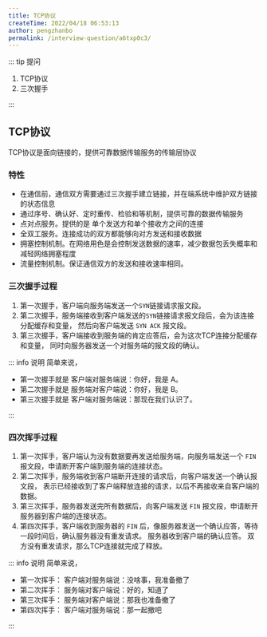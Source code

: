 ```yaml
---
title: TCP协议
createTime: 2022/04/18 06:53:13
author: pengzhanbo
permalink: /interview-question/a6txp0c3/
---
```


::: tip 提问

1. TCP协议
2. 三次握手

:::

## TCP协议

TCP协议是面向链接的，提供可靠数据传输服务的传输层协议

### 特性

- 在通信前，通信双方需要通过三次握手建立链接，并在端系统中维护双方链接的状态信息
- 通过序号、确认好、定时重传、检验和等机制，提供可靠的数据传输服务
- 点对点服务。提供的是 单个发送方和单个接收方之间的连接
- 全双工服务。连接成功的双方都能够向对方发送和接收数据
- 拥塞控制机制。在网络用色是会控制发送数据的速率，减少数据包丢失概率和减轻网络拥塞程度
- 流量控制机制。保证通信双方的发送和接收速率相同。

### 三次握手过程

1. 第一次握手，客户端向服务端发送一个`SYN`链接请求报文段。
2. 第二次握手，服务端接收到客户端发送的`SYN`链接请求报文段后，会为该连接分配缓存和变量，
   然后向客户端发送 `SYN ACK` 报文段。
3. 第三次握手，客户端接收到服务端的肯定应答后，会为这次TCP连接分配缓存和变量，
   同时向服务器发送一个对服务端的报文段的确认。

::: info 说明
简单来说，

- 第一次握手就是 客户端对服务端说：你好，我是 A。
- 第二次握手就是 服务端对客户端说：你好，我是 B。
- 第三次握手就是 客户端对服务端说：那现在我们认识了。

:::

### 四次挥手过程

1. 第一次挥手，客户端认为没有数据要再发送给服务端，向服务端发送一个 `FIN` 报文段，申请断开客户端到服务端的连接状态。
2. 第二次挥手，服务端收到客户端断开连接的请求后，向客户端发送一个确认报文段，
   表示已经接收到了客户端释放连接的请求，以后不再接收来自客户端的数据。
3. 第三次挥手，服务器发送完所有数据后，向客户端发送 `FIN` 报文段，申请断开服务器到客户端的连接状态。
4. 第四次挥手，客户端收到服务器的 `FIN` 后，像服务器发送一个确认应答，等待一段时间后，确认服务器没有重发请求。
   服务器收到客户端的确认应答。 双方没有重发请求，那么TCP连接就完成了释放。

::: info 说明
简单来说，

- 第一次挥手： 客户端对服务端说：没啥事，我准备撤了
- 第二次挥手： 服务端对客户端说：好的，知道了
- 第三次挥手： 服务端对客户端说：那我也准备撤了
- 第四次挥手： 客户端对服务端说：那一起撤吧

:::
